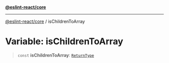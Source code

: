 [**@eslint-react/core**](../README.md)

***

[@eslint-react/core](../README.md) / isChildrenToArray

# Variable: isChildrenToArray

> `const` **isChildrenToArray**: [`ReturnType`](../@eslint-react/namespaces/isReactAPI/type-aliases/ReturnType.md)
